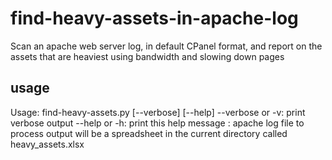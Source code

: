 # find-heavy-assets-in-apache-log
Scan an apache web server log, in default CPanel format, and report on the assets that are heaviest using bandwidth and slowing down pages

## usage

Usage: find-heavy-assets.py [--verbose] [--help] <apache log file>
--verbose or -v: print verbose output
--help or -h: print this help message
<apache log file>: apache log file to process
output will be a spreadsheet in the current directory called heavy_assets.xlsx
  
  
